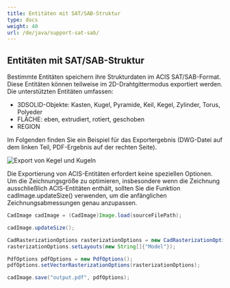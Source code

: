 ```yaml
---
title: Entitäten mit SAT/SAB-Struktur
type: docs
weight: 40
url: /de/java/support-sat-sab/
---
```


## **Entitäten mit SAT/SAB-Struktur**

Bestimmte Entitäten speichern ihre Strukturdaten im ACIS SAT/SAB-Format. Diese Entitäten können teilweise im 2D-Drahtgittermodus exportiert werden. Die unterstützten Entitäten umfassen:

* 3DSOLID-Objekte: Kasten, Kugel, Pyramide, Keil, Kegel, Zylinder, Torus, Polyeder
* FLÄCHE: eben, extrudiert, rotiert, geschoben
* REGION

Im Folgenden finden Sie ein Beispiel für das Exportergebnis (DWG-Datei auf dem linken Teil, PDF-Ergebnis auf der rechten Seite).

![Export von Kegel und Kugeln](/_assets/guide/coneAndSpheres.png)

Die Exportierung von ACIS-Entitäten erfordert keine speziellen Optionen. Um die Zeichnungsgröße zu optimieren, insbesondere wenn die Zeichnung ausschließlich ACIS-Entitäten enthält, sollten Sie die Funktion cadImage.updateSize() verwenden, um die anfänglichen Zeichnungsabmessungen genau anzupassen.

```java
CadImage cadImage = (CadImage)Image.load(sourceFilePath);

cadImage.updateSize();

CadRasterizationOptions rasterizationOptions = new CadRasterizationOptions();
rasterizationOptions.setLayouts(new String[]{"Model"});

PdfOptions pdfOptions = new PdfOptions();
pdfOptions.setVectorRasterizationOptions(rasterizationOptions);

cadImage.save("output.pdf", pdfOptions);
```

